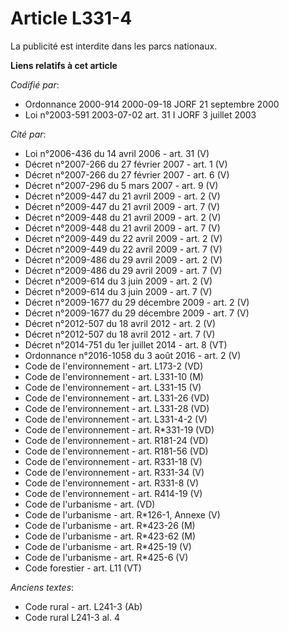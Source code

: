 # Article L331-4

La publicité est interdite dans les parcs nationaux.

**Liens relatifs à cet article**

_Codifié par_:

  - Ordonnance 2000-914 2000-09-18 JORF 21 septembre 2000
  - Loi n°2003-591 2003-07-02 art. 31 I JORF 3 juillet 2003

_Cité par_:

  - Loi n°2006-436 du 14 avril 2006 - art. 31 (V)
  - Décret n°2007-266 du 27 février 2007 - art. 1 (V)
  - Décret n°2007-266 du 27 février 2007 - art. 6 (V)
  - Décret n°2007-296 du 5 mars 2007 - art. 9 (V)
  - Décret n°2009-447 du 21 avril 2009 - art. 2 (V)
  - Décret n°2009-447 du 21 avril 2009 - art. 7 (V)
  - Décret n°2009-448 du 21 avril 2009 - art. 2 (V)
  - Décret n°2009-448 du 21 avril 2009 - art. 7 (V)
  - Décret n°2009-449 du 22 avril 2009 - art. 2 (V)
  - Décret n°2009-449 du 22 avril 2009 - art. 7 (V)
  - Décret n°2009-486 du 29 avril 2009 - art. 2 (V)
  - Décret n°2009-486 du 29 avril 2009 - art. 7 (V)
  - Décret n°2009-614 du 3 juin 2009 - art. 2 (V)
  - Décret n°2009-614 du 3 juin 2009 - art. 7 (V)
  - Décret n°2009-1677 du 29 décembre 2009 - art. 2 (V)
  - Décret n°2009-1677 du 29 décembre 2009 - art. 7 (V)
  - Décret n°2012-507 du 18 avril 2012 - art. 2 (V)
  - Décret n°2012-507 du 18 avril 2012 - art. 7 (V)
  - Décret n°2014-751 du 1er juillet 2014 - art. 8 (VT)
  - Ordonnance n°2016-1058 du 3 août 2016 - art. 2 (V)
  - Code de l'environnement - art. L173-2 (VD)
  - Code de l'environnement - art. L331-10 (M)
  - Code de l'environnement - art. L331-15 (V)
  - Code de l'environnement - art. L331-26 (VD)
  - Code de l'environnement - art. L331-28 (VD)
  - Code de l'environnement - art. L331-4-2 (V)
  - Code de l'environnement - art. R*331-19 (VD)
  - Code de l'environnement - art. R181-24 (VD)
  - Code de l'environnement - art. R181-56 (VD)
  - Code de l'environnement - art. R331-18 (V)
  - Code de l'environnement - art. R331-34 (V)
  - Code de l'environnement - art. R331-8 (V)
  - Code de l'environnement - art. R414-19 (V)
  - Code de l'urbanisme - art. (VD)
  - Code de l'urbanisme - art. R*126-1, Annexe (V)
  - Code de l'urbanisme - art. R*423-26 (M)
  - Code de l'urbanisme - art. R*423-62 (M)
  - Code de l'urbanisme - art. R*425-19 (V)
  - Code de l'urbanisme - art. R*425-6 (V)
  - Code forestier - art. L11 (VT)

_Anciens textes_:

  - Code rural - art. L241-3 (Ab)
  - Code rural L241-3 al. 4
